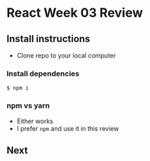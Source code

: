 # React Week 03 Review

## Install instructions
* Clone repo to your local computer

### Install dependencies
`$ npm i`

### npm vs yarn
* Either works
* I prefer `npm` and use it in this review

## Next
